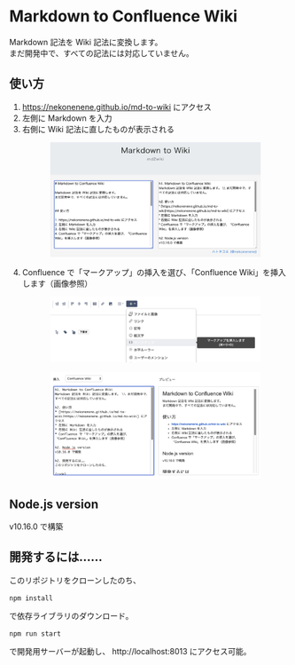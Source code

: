 # Markdown to Confluence Wiki

Markdown 記法を Wiki 記法に変換します。  
まだ開発中で、すべての記法には対応していません。


## 使い方

1. https://nekonenene.github.io/md-to-wiki にアクセス
2. 左側に Markdown を入力
3. 右側に Wiki 記法に直したものが表示される
    <p align="center">
        <img src="./doc/md_to_wiki.png" alt="md_to_wiki" width="380rem" height="auto">
    </p>
4. Confluence で「マークアップ」の挿入を選び、「Confluence Wiki」を挿入します（画像参照）
    <p align="center">
        <img src="./doc/insert_markup.png" alt="insert_markup" width="380rem" height="auto">
    </p>
    <p align="center">
        <img src="./doc/insert_confluence_wiki.png" alt="insert_confluence_wiki" width="380rem" height="auto">
    </p>


## Node.js version

v10.16.0 で構築


## 開発するには……

このリポジトリをクローンしたのち、

```
npm install
```

で依存ライブラリのダウンロード。

```
npm run start
```

で開発用サーバーが起動し、 http://localhost:8013 にアクセス可能。
